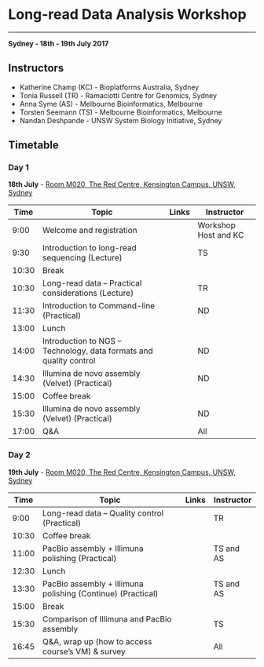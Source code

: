 # Long-read Data Analysis Workshop

---
**Sydney - 18th - 19th July 2017**

## Instructors

* Katherine Champ (KC) - Bioplatforms Australia, Sydney
* Tonia Russell (TR) - Ramaciotti Centre for Genomics, Sydney
* Anna Syme (AS) - Melbourne Bioinformatics, Melbourne
* Torsten Seemann (TS) - Melbourne Bioinformatics, Melbourne
* Nandan Deshpande - UNSW System Biology Initiative, Sydney


## Timetable
### Day 1
**18th July** - [Room M020, The Red Centre, Kensington Campus, UNSW, Sydney](https://goo.gl/maps/XGNDvUkSCV72)

| **Time** | **Topic** | **Links** | **Instructor** |
| -------- | --------- | --------- | ----------- |
|9:00|Welcome and registration||Workshop Host and KC|
|9:30|Introduction to long-read sequencing (Lecture)||TS|
|10:30|Break|
|10:30|Long-read data – Practical considerations (Lecture)||TR|
|11:30|Introduction to Command-line (Practical)||ND|
|13:00|Lunch|
|14:00|Introduction to NGS – Technology, data formats and quality control||ND|
|14:30|Illumina de novo assembly (Velvet) (Practical)||ND|
|15:00|Coffee break|
|15:30|Illumina de novo assembly (Velvet) (Practical)||ND|
|17:00|Q&A||All|


### Day 2
**19th July** - [Room M020, The Red Centre, Kensington Campus, UNSW, Sydney](https://goo.gl/maps/XGNDvUkSCV72)

| **Time** | **Topic** | **Links** | **Instructor** |
| -------- | --------- | --------- | ----------- |
|9:00|Long-read data – Quality control (Practical)||TR|
|10:30|Coffee break|
|11:00|PacBio assembly + Illimuna polishing (Practical)||TS and AS|
|12:30|Lunch|
|13:30|PacBio assembly + Illimuna polishing (Continue) (Practical)||TS and AS|
|15:00|Break|
|15:30|Comparison of Illimuna and PacBio assembly||TS|
|16:45|Q&A, wrap up (how to access course’s VM) & survey||All|
